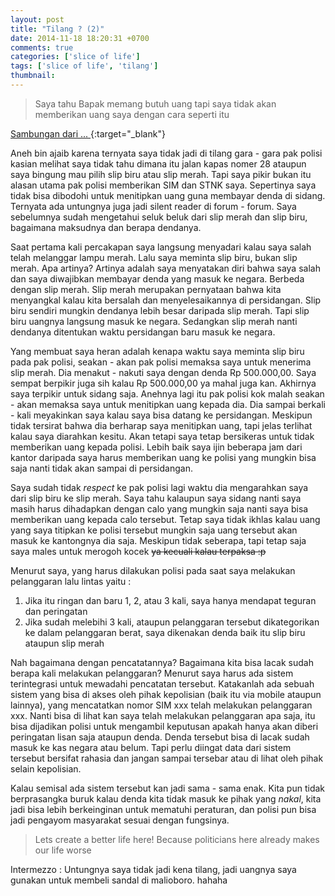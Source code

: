 ```yaml
---
layout: post
title: "Tilang ? (2)"
date: 2014-11-18 18:20:31 +0700
comments: true
categories: ['slice of life']
tags: ['slice of life', 'tilang']
thumbnail:
---
```


> Saya tahu Bapak memang butuh uang tapi saya tidak akan memberikan uang saya dengan cara seperti itu

[Sambungan dari ... ][bersambung]{:target="_blank"}

Aneh bin ajaib karena ternyata saya tidak jadi di tilang gara - gara pak polisi kasian melihat saya tidak tahu dimana itu jalan kapas nomer 28 ataupun saya bingung mau pilih slip biru atau slip merah. Tapi saya pikir bukan itu alasan utama pak polisi memberikan SIM dan STNK saya. Sepertinya saya tidak bisa dibodohi untuk menitipkan uang guna membayar denda di sidang. Ternyata ada untungnya juga jadi silent reader di forum - forum. Saya sebelumnya sudah mengetahui seluk beluk dari slip merah dan slip biru, bagaimana maksudnya dan berapa dendanya.

Saat pertama kali percakapan saya langsung menyadari kalau saya salah telah melanggar lampu merah. Lalu saya meminta slip biru, bukan slip merah. Apa artinya? Artinya adalah saya menyatakan diri bahwa saya salah dan saya diwajibkan membayar denda yang masuk ke negara. Berbeda dengan slip merah. Slip merah merupakan pernyataan bahwa kita menyangkal kalau kita bersalah dan menyelesaikannya di persidangan. Slip biru sendiri mungkin dendanya lebih besar daripada slip merah. Tapi slip biru uangnya langsung masuk ke negara. Sedangkan slip merah nanti dendanya ditentukan waktu persidangan baru masuk ke negara. 

Yang membuat saya heran adalah kenapa waktu saya meminta slip biru pada pak polisi, seakan - akan pak polisi memaksa saya untuk menerima slip merah. Dia menakut - nakuti saya dengan denda Rp 500.000,00. Saya sempat berpikir juga sih kalau Rp 500.000,00 ya mahal juga kan. Akhirnya saya terpikir untuk sidang saja. Anehnya lagi itu pak polisi kok malah seakan - akan memaksa saya untuk menitipkan uang kepada dia. Dia sampai berkali - kali meyakinkan saya kalau saya bisa datang ke persidangan. Meskipun tidak tersirat bahwa dia berharap saya menitipkan uang, tapi jelas terlihat kalau saya diarahkan kesitu. Akan tetapi saya tetap bersikeras untuk tidak memberikan uang kepada polisi. Lebih baik saya ijin beberapa jam dari kantor daripada saya harus memberikan uang ke polisi yang mungkin bisa saja nanti tidak akan sampai di persidangan.

Saya sudah tidak *respect* ke pak polisi lagi waktu dia mengarahkan saya dari slip biru ke slip merah. Saya tahu kalaupun saya sidang nanti saya masih harus dihadapkan dengan calo yang mungkin saja nanti saya bisa memberikan uang kepada calo tersebut. Tetap saya tidak ikhlas kalau uang yang saya titipkan ke polisi tersebut mungkin saja uang tersebut akan masuk ke kantongnya dia saja. Meskipun tidak seberapa, tapi tetap saja saya males untuk merogoh kocek <del>ya kecuali kalau terpaksa :p<del>

Menurut saya, yang harus dilakukan polisi pada saat saya melakukan pelanggaran lalu lintas yaitu :

1. Jika itu ringan dan baru 1, 2, atau 3 kali, saya hanya mendapat teguran dan peringatan
2. Jika sudah melebihi 3 kali, ataupun pelanggaran tersebut dikategorikan ke dalam pelanggaran berat, saya dikenakan denda baik itu slip biru ataupun slip merah

Nah bagaimana dengan pencatatannya? Bagaimana kita bisa lacak sudah berapa kali melakukan pelanggaran? Menurut saya harus ada sistem terintegrasi untuk mewadahi pencatatan tersebut. Katakanlah ada sebuah sistem yang bisa di akses oleh pihak kepolisian (baik itu via mobile ataupun lainnya), yang mencatatkan nomor SIM xxx telah melakukan pelanggaran xxx. Nanti bisa di lihat kan saya telah melakukan pelanggaran apa saja, itu bisa dijadikan polisi untuk mengambil keputusan apakah hanya akan diberi peringatan lisan saja ataupun denda. Denda tersebut bisa di lacak sudah masuk ke kas negara atau belum. Tapi perlu diingat data dari sistem tersebut bersifat rahasia dan jangan sampai tersebar atau di lihat oleh pihak selain kepolisian. 

Kalau semisal ada sistem tersebut kan jadi sama - sama enak. Kita pun tidak berprasangka buruk kalau denda kita tidak masuk ke pihak yang *nakal*, kita jadi bisa lebih berkeinginan untuk mematuhi peraturan, dan polisi pun bisa jadi pengayom masyarakat sesuai dengan fungsinya.

> Lets create a better life here! Because politicians here already makes our life worse

Intermezzo : Untungnya saya tidak jadi kena tilang, jadi uangnya saya gunakan untuk membeli sandal di malioboro. hahaha


[bersambung]: {{page.previous.url}}
